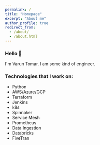 ```yaml
---
permalink: /
title: "Homepage"
excerpt: "About me"
author_profile: true
redirect_from: 
  - /about/
  - /about.html
---
```


### Hello 👋

I'm Varun Tomar. I am some kind of engineer.


### Technologies that I work on:

* Python
* AWS/Azure/GCP
* Terraform
* Jenkins
* k8s
* Spinnaker
* Service Mesh
* Prometheus
* Data Ingestion
* Databricks
* FiveTran
